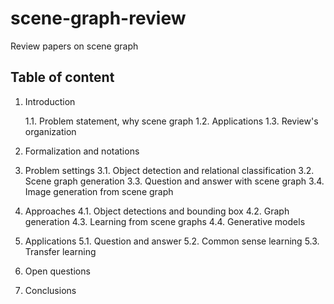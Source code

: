 # scene-graph-review
Review papers on scene graph

## Table of    content
1. Introduction

    1.1. Problem statement, why scene graph
    1.2. Applications
    1.3. Review's organization

2. Formalization and notations

3. Problem settings
    3.1. Object detection and relational classification
    3.2. Scene graph generation
    3.3. Question and answer with scene graph
    3.4. Image generation from scene graph

4. Approaches
    4.1. Object detections and bounding box
    4.2. Graph generation
    4.3. Learning from scene graphs
    4.4. Generative models

5. Applications
    5.1. Question and answer
    5.2. Common sense learning 
    5.3. Transfer learning 

6. Open questions

7. Conclusions



